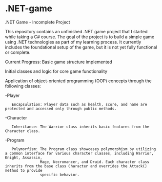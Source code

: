 # .NET-game
.NET Game - Incomplete Project

This repository contains an unfinished .NET game project that I started while taking a C# course. The goal of the project is to build a simple game using .NET technologies as part of my learning process. It currently includes the foundational setup of the game, but it is not yet fully functional or complete.

Current Progress:
Basic game structure implemented

Initial classes and logic for core game functionality

Application of object-oriented programming (OOP) concepts through the following classes:

-Player

       Encapsulation: Player data such as health, score, and name are protected and accessed only through public methods.
-Character

       Inheritance: The Warrior class inherits basic features from the Character class.
-Program

       Polymorfism: The Program class showcases polymorphism by utilizing a common interface for various character classes, including Warrior, Knight, Assassin, 
                    Mage, Necromancer, and Druid. Each character class inherits from the base class Character and overrides the Attack() method to provide 
                    specific behavior.
